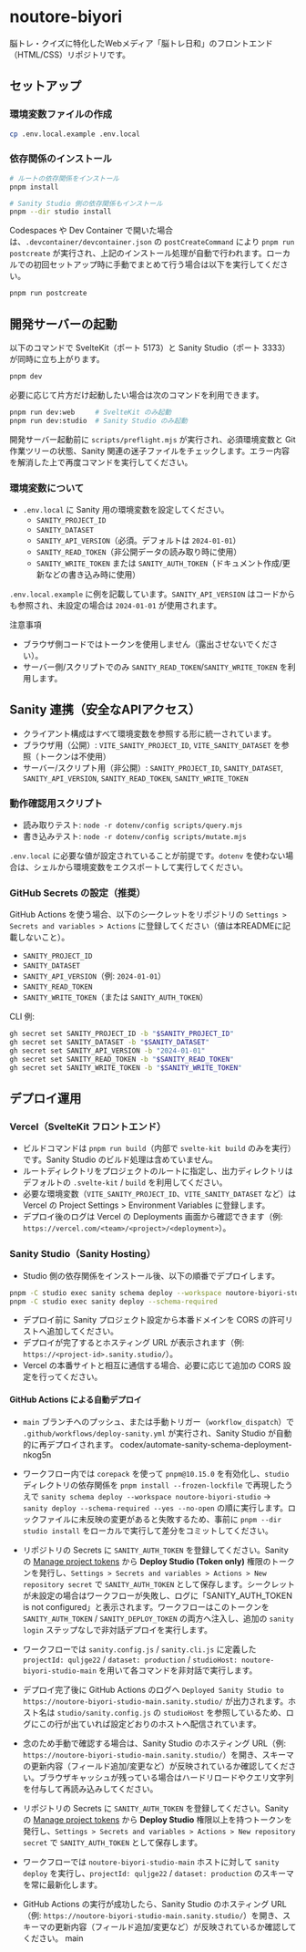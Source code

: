 # noutore-biyori
脳トレ・クイズに特化したWebメディア「脳トレ日和」のフロントエンド（HTML/CSS）リポジトリです。

## セットアップ

### 環境変数ファイルの作成

```bash
cp .env.local.example .env.local
```

### 依存関係のインストール

```bash
# ルートの依存関係をインストール
pnpm install

# Sanity Studio 側の依存関係もインストール
pnpm --dir studio install
```

Codespaces や Dev Container で開いた場合は、`.devcontainer/devcontainer.json` の `postCreateCommand` により `pnpm run postcreate` が実行され、上記のインストール処理が自動で行われます。ローカルでの初回セットアップ時に手動でまとめて行う場合は以下を実行してください。

```bash
pnpm run postcreate
```

## 開発サーバーの起動

以下のコマンドで SvelteKit（ポート 5173）と Sanity Studio（ポート 3333）が同時に立ち上がります。

```bash
pnpm dev
```

必要に応じて片方だけ起動したい場合は次のコマンドを利用できます。

```bash
pnpm run dev:web     # SvelteKit のみ起動
pnpm run dev:studio  # Sanity Studio のみ起動
```

開発サーバー起動前に `scripts/preflight.mjs` が実行され、必須環境変数と Git 作業ツリーの状態、Sanity 関連の迷子ファイルをチェックします。エラー内容を解消した上で再度コマンドを実行してください。

### 環境変数について

- `.env.local` に Sanity 用の環境変数を設定してください。
  - `SANITY_PROJECT_ID`
  - `SANITY_DATASET`
  - `SANITY_API_VERSION`（必須。デフォルトは `2024-01-01`）
  - `SANITY_READ_TOKEN`（非公開データの読み取り時に使用）
  - `SANITY_WRITE_TOKEN` または `SANITY_AUTH_TOKEN`（ドキュメント作成/更新などの書き込み時に使用）

`.env.local.example` に例を記載しています。`SANITY_API_VERSION` はコードからも参照され、未設定の場合は `2024-01-01` が使用されます。

注意事項
- ブラウザ側コードではトークンを使用しません（露出させないでください）。
- サーバー側/スクリプトでのみ `SANITY_READ_TOKEN`/`SANITY_WRITE_TOKEN` を利用します。

## Sanity 連携（安全なAPIアクセス）

- クライアント構成はすべて環境変数を参照する形に統一されています。
- ブラウザ用（公開）: `VITE_SANITY_PROJECT_ID`, `VITE_SANITY_DATASET` を参照（トークンは不使用）
- サーバー/スクリプト用（非公開）: `SANITY_PROJECT_ID`, `SANITY_DATASET`, `SANITY_API_VERSION`, `SANITY_READ_TOKEN`, `SANITY_WRITE_TOKEN`

### 動作確認用スクリプト

- 読み取りテスト: `node -r dotenv/config scripts/query.mjs`
- 書き込みテスト: `node -r dotenv/config scripts/mutate.mjs`

`.env.local` に必要な値が設定されていることが前提です。`dotenv` を使わない場合は、シェルから環境変数をエクスポートして実行してください。

### GitHub Secrets の設定（推奨）

GitHub Actions を使う場合、以下のシークレットをリポジトリの `Settings > Secrets and variables > Actions` に登録してください（値は本READMEに記載しないこと）。

- `SANITY_PROJECT_ID`
- `SANITY_DATASET`
- `SANITY_API_VERSION`（例: `2024-01-01`）
- `SANITY_READ_TOKEN`
- `SANITY_WRITE_TOKEN`（または `SANITY_AUTH_TOKEN`）

CLI 例:

```bash
gh secret set SANITY_PROJECT_ID -b "$SANITY_PROJECT_ID"
gh secret set SANITY_DATASET -b "$SANITY_DATASET"
gh secret set SANITY_API_VERSION -b "2024-01-01"
gh secret set SANITY_READ_TOKEN -b "$SANITY_READ_TOKEN"
gh secret set SANITY_WRITE_TOKEN -b "$SANITY_WRITE_TOKEN"
```

## デプロイ運用

### Vercel（SvelteKit フロントエンド）

- ビルドコマンドは `pnpm run build`（内部で `svelte-kit build` のみを実行）です。Sanity Studio のビルド処理は含めていません。
- ルートディレクトリをプロジェクトのルートに指定し、出力ディレクトリはデフォルトの `.svelte-kit` / `build` を利用してください。
- 必要な環境変数（`VITE_SANITY_PROJECT_ID`、`VITE_SANITY_DATASET` など）は Vercel の Project Settings > Environment Variables に登録します。
- デプロイ後のログは Vercel の Deployments 画面から確認できます（例: `https://vercel.com/<team>/<project>/<deployment>`）。

### Sanity Studio（Sanity Hosting）

- Studio 側の依存関係をインストール後、以下の順番でデプロイします。

```bash
pnpm -C studio exec sanity schema deploy --workspace noutore-biyori-studio
pnpm -C studio exec sanity deploy --schema-required
```

- デプロイ前に Sanity プロジェクト設定から本番ドメインを CORS の許可リストへ追加してください。
- デプロイが完了するとホスティング URL が表示されます（例: `https://<project-id>.sanity.studio/`）。
- Vercel の本番サイトと相互に通信する場合、必要に応じて追加の CORS 設定を行ってください。

#### GitHub Actions による自動デプロイ

- `main` ブランチへのプッシュ、または手動トリガー（`workflow_dispatch`）で `.github/workflows/deploy-sanity.yml` が実行され、Sanity Studio が自動的に再デプロイされます。
codex/automate-sanity-schema-deployment-nkog5n
- ワークフロー内では `corepack` を使って `pnpm@10.15.0` を有効化し、`studio` ディレクトリの依存関係を `pnpm install --frozen-lockfile` で再現したうえで `sanity schema deploy --workspace noutore-biyori-studio` → `sanity deploy --schema-required --yes --no-open` の順に実行します。ロックファイルに未反映の変更があると失敗するため、事前に `pnpm --dir studio install` をローカルで実行して差分をコミットしてください。
- リポジトリの Secrets に `SANITY_AUTH_TOKEN` を登録してください。Sanity の [Manage project tokens](https://www.sanity.io/manage) から **Deploy Studio (Token only)** 権限のトークンを発行し、`Settings > Secrets and variables > Actions > New repository secret` で `SANITY_AUTH_TOKEN` として保存します。シークレットが未設定の場合はワークフローが失敗し、ログに「SANITY_AUTH_TOKEN is not configured」と表示されます。ワークフローはこのトークンを `SANITY_AUTH_TOKEN` / `SANITY_DEPLOY_TOKEN` の両方へ注入し、追加の `sanity login` ステップなしで非対話デプロイを実行します。
- ワークフローでは `sanity.config.js` / `sanity.cli.js` に定義した `projectId: quljge22` / `dataset: production` / `studioHost: noutore-biyori-studio-main` を用いて各コマンドを非対話で実行します。
- デプロイ完了後に GitHub Actions のログへ `Deployed Sanity Studio to https://noutore-biyori-studio-main.sanity.studio/` が出力されます。ホスト名は `studio/sanity.config.js` の `studioHost` を参照しているため、ログにこの行が出ていれば設定どおりのホストへ配信されています。
- 念のため手動で確認する場合は、Sanity Studio のホスティング URL（例: `https://noutore-biyori-studio-main.sanity.studio/`）を開き、スキーマの更新内容（フィールド追加/変更など）が反映されているか確認してください。ブラウザキャッシュが残っている場合はハードリロードやクエリ文字列を付与して再読み込みしてください。

- リポジトリの Secrets に `SANITY_AUTH_TOKEN` を登録してください。Sanity の [Manage project tokens](https://www.sanity.io/manage) から **Deploy Studio** 権限以上を持つトークンを発行し、`Settings > Secrets and variables > Actions > New repository secret` で `SANITY_AUTH_TOKEN` として保存します。
- ワークフローでは `noutore-biyori-studio-main` ホストに対して `sanity deploy` を実行し、`projectId: quljge22` / `dataset: production` のスキーマを常に最新化します。
- GitHub Actions の実行が成功したら、Sanity Studio のホスティング URL（例: `https://noutore-biyori-studio-main.sanity.studio/`）を開き、スキーマの更新内容（フィールド追加/変更など）が反映されているか確認してください。
main
